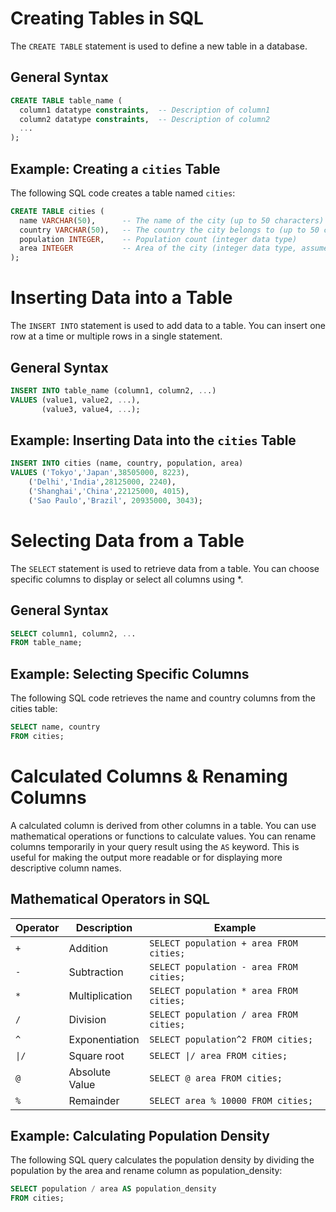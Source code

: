 # Creating Tables in SQL

The `CREATE TABLE` statement is used to define a new table in a database.

## General Syntax

```sql
CREATE TABLE table_name (
  column1 datatype constraints,  -- Description of column1
  column2 datatype constraints,  -- Description of column2
  ...
);
```

## Example: Creating a `cities` Table

The following SQL code creates a table named `cities`:

```sql
CREATE TABLE cities (
  name VARCHAR(50),      -- The name of the city (up to 50 characters)
  country VARCHAR(50),   -- The country the city belongs to (up to 50 characters)
  population INTEGER,    -- Population count (integer data type)
  area INTEGER           -- Area of the city (integer data type, assumed in square kilometers)
);
```

# Inserting Data into a Table
The `INSERT INTO` statement is used to add data to a table. You can insert one row at a time or multiple rows in a single statement.

## General Syntax

```sql
INSERT INTO table_name (column1, column2, ...)
VALUES (value1, value2, ...),
       (value3, value4, ...);
```

## Example: Inserting Data into the `cities` Table

```sql
INSERT INTO cities (name, country, population, area)
VALUES ('Tokyo','Japan',38505000, 8223),
	('Delhi','India',28125000, 2240),
  	('Shanghai','China',22125000, 4015),
  	('Sao Paulo','Brazil', 20935000, 3043);     
```

# Selecting Data from a Table

The `SELECT` statement is used to retrieve data from a table. You can choose specific columns to display or select all columns using *.

## General Syntax

```sql
SELECT column1, column2, ...
FROM table_name;
```

## Example: Selecting Specific Columns

The following SQL code retrieves the name and country columns from the cities table:

```sql
SELECT name, country
FROM cities;
```

# Calculated Columns & Renaming Columns

A calculated column is derived from other columns in a table. You can use mathematical operations or functions to calculate values.
You can rename columns temporarily in your query result using the `AS` keyword. This is useful for making the output more readable or for displaying more descriptive column names.

## Mathematical Operators in SQL

| Operator | Description                                      | Example                                                   |
|----------|--------------------------------------------------|-----------------------------------------------------------|
| `+`      | Addition                                         | `SELECT population + area FROM cities;`                   |
| `-`      | Subtraction                                      | `SELECT population - area FROM cities;`                   |
| `*`      | Multiplication                                   | `SELECT population * area FROM cities;`                   |
| `/`      | Division                                         | `SELECT population / area FROM cities;`                   |
| `^`      | Exponentiation   | `SELECT population^2 FROM cities;`                |
| `\|/`     | Square root    | `SELECT \|/ area FROM cities;`                          |
| `@`      | Absolute Value | `SELECT @ area FROM cities;`                        |  
| `%`      | Remainder | `SELECT area % 10000 FROM cities;`                        |  

## Example: Calculating Population Density

The following SQL query calculates the population density by dividing the population by the area and rename column as population_density:

```sql
SELECT population / area AS population_density
FROM cities;
```
